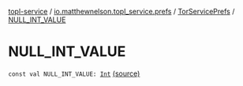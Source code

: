 [topl-service](../../index.md) / [io.matthewnelson.topl_service.prefs](../index.md) / [TorServicePrefs](index.md) / [NULL_INT_VALUE](./-n-u-l-l_-i-n-t_-v-a-l-u-e.md)

# NULL_INT_VALUE

`const val NULL_INT_VALUE: `[`Int`](https://kotlinlang.org/api/latest/jvm/stdlib/kotlin/-int/index.html) [(source)](https://github.com/05nelsonm/TorOnionProxyLibrary-Android/blob/master/topl-service/src/main/java/io/matthewnelson/topl_service/prefs/TorServicePrefs.kt#L86)